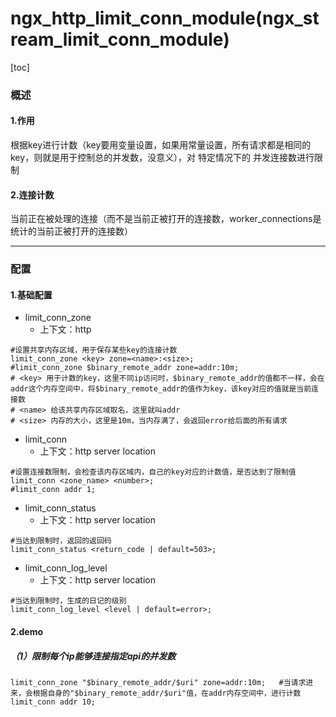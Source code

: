 # ngx_http_limit_conn_module(ngx_stream_limit_conn_module)

[toc]

### 概述

#### 1.作用
根据key进行计数（key要用变量设置，如果用常量设置，所有请求都是相同的key，则就是用于控制总的并发数，没意义），对 特定情况下的 并发连接数进行限制

#### 2.连接计数
当前正在被处理的连接（而不是当前正被打开的连接数，worker_connections是统计的当前正被打开的连接数）

***

### 配置

#### 1.基础配置
* limit_conn_zone
  * 上下文：http
```shell
#设置共享内存区域，用于保存某些key的连接计数
limit_conn_zone <key> zone=<name>:<size>;
#limit_conn_zone $binary_remote_addr zone=addr:10m;
# <key> 用于计数的key，这里不同ip访问时，$binary_remote_addr的值都不一样，会在addr这个内存空间中，将$binary_remote_addr的值作为key，该key对应的值就是当前连接数
# <name> 给该共享内存区域取名，这里就叫addr
# <size> 内存的大小，这里是10m，当内存满了，会返回error给后面的所有请求
```

* limit_conn
  * 上下文：http server location
```shell
#设置连接数限制，会检查该内存区域内，自己的key对应的计数值，是否达到了限制值
limit_conn <zone_name> <number>;
#limit_conn addr 1;
```

* limit_conn_status
  * 上下文：http server location
```shell
#当达到限制时，返回的返回码
limit_conn_status <return_code | default=503>;
```

* limit_conn_log_level
  * 上下文：http server location
```shell
#当达到限制时，生成的日记的级别
limit_conn_log_level <level | default=error>;
```

#### 2.demo
##### （1）限制每个ip能够连接指定api的并发数
```shell
limit_conn_zone "$binary_remote_addr/$uri" zone=addr:10m;   #当请求进来，会根据自身的"$binary_remote_addr/$uri"值，在addr内存空间中，进行计数
limit_conn addr 10;
```
